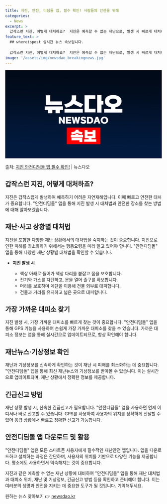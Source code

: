 ```yaml
---
title: 지진, 안전, 디딤돌 앱, 필수 확인! 사람들의 안전을 위해
categories:
  - News
excerpt: >
  갑작스런 지진, 어떻게 대처하죠?  지진은 예측할 수 없는 재난으로, 발생 시 빠르게 대처하는 방법을 알아두…
feature_text: >
  ## whereispost 실시간 뉴스 속보입니다.

  갑작스런 지진, 어떻게 대처하죠?  지진은 예측할 수 없는 재난으로, 발생 시 빠르게 대처하는 방법을 알아두…
image: '/assets/img/newsdao_breakingnews.jpg'
---
```


![뉴스다오 속보](/assets/img/newsdao_breakingnews.jpg)

<p>출처: <a href="https://newsdao.kr/4223" rel="dofollow">지진 안전디딤돌 앱 필수 확인!</a> | 뉴스다오</p>

## 갑작스런 지진, 어떻게 대처하죠?

지진은 갑작스럽게 발생하여 예측하기 어려운 자연재해입니다. 이때 빠르고 안전한 대처가 중요합니다. "안전디딤돌" 앱을 통해 지진 발생 시 대처법과 안전한 장소를 찾는 방법에 대해 알아보겠습니다.

## 재난·사고 상황별 대처법
지진을 포함한 다양한 재난 상황에서의 대처법을 숙지하는 것이 중요합니다. 지진으로 인한 피해를 최소화하기 위해서는 행동요령을 미리 알고 있어야 합니다. "안전디딤돌" 앱을 통해 다양한 재난 상황별 대처법을 확인할 수 있습니다.

- **지진 발생 시**

  - 책상 아래로 들어가 책상 다리를 붙잡고 몸을 보호합니다.
  - 전기와 가스를 차단하고, 문을 열어 출구를 확보합니다.
  - 머리를 보호하며 계단을 이용해 건물 외부로 대피합니다.
  - 건물과 거리를 유지하고 넓은 곳으로 대피합니다.

## 가장 가까운 대피소 찾기
지진 발생 시, 가장 가까운 대피소를 빠르게 찾는 것이 중요합니다. "안전디딤돌" 앱을 통해 GPS 기능을 사용하여 손쉽게 가장 가까운 대피소를 찾을 수 있습니다. 가까운 대피소 정보는 앱을 통해 실시간으로 업데이트되므로, 항상 확인해야 합니다.

## 재난뉴스·기상정보 확인
재난과 기상정보를 신속하게 확인하는 것이 재난 시 피해를 최소화하는 데 중요합니다. "안전디딤돌" 앱을 통해 최신 재난뉴스와 기상정보를 받아볼 수 있습니다. 이는 실시간으로 업데이트되며, 재난 상황에서 정확한 정보를 제공합니다.

## 긴급신고 방법
재난 상황 발생 시, 신속한 긴급신고가 필요합니다. "안전디딤돌" 앱을 사용하면 언제 어디서나 바로 신고할 수 있습니다. GPS를 사용하여 사용자의 위치를 정확하게 전달할 수 있어 응급 상황에서 빠르고 정확한 신고가 가능합니다.

## 안전디딤돌 앱 다운로드 및 활용
"안전디딤돌" 앱은 모든 스마트폰 사용자에게 필수적인 재난안전 앱입니다. 앱을 다운로드하고 설치하는 과정은 간단하며, 사용자의 위치를 기반으로 다양한 기능을 제공합니다. 평소에도 사용하면서 익숙해지는 것이 중요합니다.

지진과 같은 예측할 수 없는 재난 상황에 대비하여 "안전디딤돌" 앱을 통해 재난 대처법과 대피소 위치, 재난 및 기상정보, 긴급신고 방법 등을 확인하고 준비해야 합니다. 이는 여러분의 생명과 안전을 지키는 데 중요한 도구가 될 것입니다. 기억해두세요. 

원하는 뉴스 찾아보기 👉 <a href="https://newsdao.kr" rel="dofollow">newsdao.kr</a>


